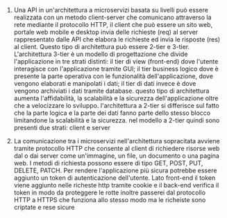 
1. Una API in un'architettura a microservizi basata su livelli può essere realizzata con un metodo client-server che comunicano attraverso la rete mediante il protocollo HTTP, il client che può essere un sito web, portale web mobile e desktop invia delle richieste (req) al server rappresentato dalle API che elabora le richieste ed invia le risposte (res) al client. Questo tipo di architettura può essere 2-tier e 3-tier.
L'architettura 3-tier è un modello di progettazione che divide l'applicazione in tre strati distinti: il tier di view (front-end) dove l'utente interagisce con l'applicazione tramite GUI; il tier business logico dove è presente la parte operativa con le funzionalità dell'applicazione, dove vengono elaborati e manipolati i dati; il tier di dati invece è dove vengono archiviati i dati tramite database. questo tipo di architettura aumenta l'affidabilità, la scalabilità e la sicurezza dell'applicazione oltre che a velocizzare lo sviluppo. l'architettura a 2-tier si differisce sul fatto che la parte logica e la parte dei dati fanno parte dello stesso blocco limitandone la scalabilità e la sicurezza. nel modello a 2-tier quindi sono presenti due strati: client e server

2. La comunicazione tra i microservizi nell'architettura sopracitata avviene tramite protocollo HTTP che consente al client di richiedere risorse web dal o dai server come un'immagine, un file, un documento o una pagina web. I metodi di richiesta possono essere di tipo GET, POST, PUT, DELETE, PATCH.
Per rendere l'applicazione più sicura potrebbe essere aggiunto un token di autenticazione dell'utente. Lato front-end il token viene aggiunto nelle richeste http tramite cookie e il back-end verifica il token in modo da proteggere le rotte inoltre passerei dal protocollo HTTP a HTTPS che funziona allo stesso modo ma le richeiste sono criptate e rese sicure
